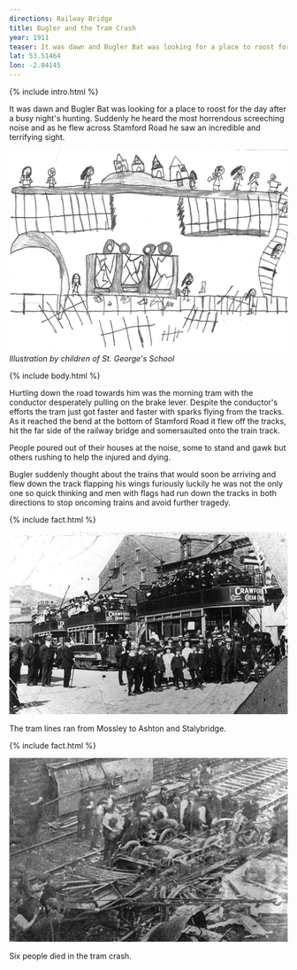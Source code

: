```yaml
---
directions: Railway Bridge
title: Bugler and the Tram Crash
year: 1911
teaser: It was dawn and Bugler Bat was looking for a place to roost for the day after a busy night's hunting.
lat: 53.51464
lon: -2.04145
---
```


{% include intro.html %}

It was dawn and Bugler Bat was looking for a place to roost for the day after a busy night's hunting. Suddenly he heard the most horrendous screeching noise and as he flew across Stamford Road he saw an incredible and terrifying sight.

![Illustration by children of St. George's School](/images/stops/bat/Trail_Bat_7.png)
_Illustration by children of St. George's School_

{% include body.html %}

Hurtling down the road towards him was the morning tram with the conductor desperately pulling on the brake lever. Despite the conductor's efforts the tram just got faster and faster with sparks flying from the tracks. As it reached the bend at the bottom of Stamford Road it flew off the tracks, hit the far side of the railway bridge and somersaulted onto the train track.

People poured out of their houses at the noise, some to stand and gawk but others rushing to help the injured and dying.

Bugler suddenly thought about the trains that would soon be arriving and flew down the track flapping his wings furiously luckily he was not the only one so quick thinking and men with flags had run down the tracks in both directions to stop oncoming trains and avoid further tragedy.

{% include fact.html %}

![Tram crash 1](/images/stops/bat/Trail_Bat_7b.png)

The tram lines ran from Mossley to Ashton and Stalybridge.


{% include fact.html %}

![Tram lines](/images/stops/bat/Trail_Bat_7c.png)

Six people died in the tram crash.